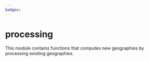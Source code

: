 ```yaml
---
badges:
---
```

# processing

This module contains functions that computes new geographies by processing existing geographies.
